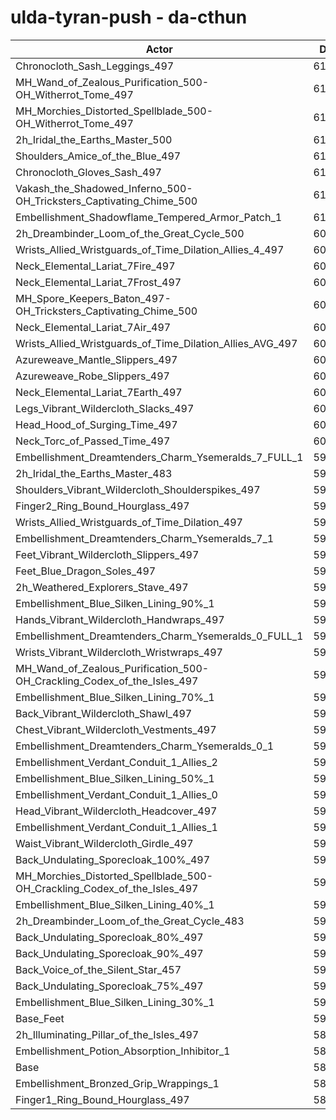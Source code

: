 # ulda-tyran-push - da-cthun
| Actor | DPS | Increase |
|---|:---:|:---:|
|Chronocloth_Sash_Leggings_497|61934|5.08%|
|MH_Wand_of_Zealous_Purification_500-OH_Witherrot_Tome_497|61906|5.03%|
|MH_Morchies_Distorted_Spellblade_500-OH_Witherrot_Tome_497|61695|4.68%|
|2h_Iridal_the_Earths_Master_500|61686|4.66%|
|Shoulders_Amice_of_the_Blue_497|61388|4.16%|
|Chronocloth_Gloves_Sash_497|61345|4.08%|
|Vakash_the_Shadowed_Inferno_500-OH_Tricksters_Captivating_Chime_500|61295|4.00%|
|Embellishment_Shadowflame_Tempered_Armor_Patch_1|61100|3.67%|
|2h_Dreambinder_Loom_of_the_Great_Cycle_500|60898|3.32%|
|Wrists_Allied_Wristguards_of_Time_Dilation_Allies_4_497|60789|3.14%|
|Neck_Elemental_Lariat_7Fire_497|60758|3.09%|
|Neck_Elemental_Lariat_7Frost_497|60727|3.03%|
|MH_Spore_Keepers_Baton_497-OH_Tricksters_Captivating_Chime_500|60707|3.00%|
|Neck_Elemental_Lariat_7Air_497|60591|2.80%|
|Wrists_Allied_Wristguards_of_Time_Dilation_Allies_AVG_497|60588|2.80%|
|Azureweave_Mantle_Slippers_497|60550|2.73%|
|Azureweave_Robe_Slippers_497|60476|2.61%|
|Neck_Elemental_Lariat_7Earth_497|60213|2.16%|
|Legs_Vibrant_Wildercloth_Slacks_497|60142|2.04%|
|Head_Hood_of_Surging_Time_497|60110|1.99%|
|Neck_Torc_of_Passed_Time_497|60016|1.83%|
|Embellishment_Dreamtenders_Charm_Ysemeralds_7_FULL_1|59960|1.73%|
|2h_Iridal_the_Earths_Master_483|59919|1.66%|
|Shoulders_Vibrant_Wildercloth_Shoulderspikes_497|59900|1.63%|
|Finger2_Ring_Bound_Hourglass_497|59855|1.55%|
|Wrists_Allied_Wristguards_of_Time_Dilation_497|59854|1.55%|
|Embellishment_Dreamtenders_Charm_Ysemeralds_7_1|59788|1.44%|
|Feet_Vibrant_Wildercloth_Slippers_497|59731|1.34%|
|Feet_Blue_Dragon_Soles_497|59716|1.32%|
|2h_Weathered_Explorers_Stave_497|59652|1.21%|
|Embellishment_Blue_Silken_Lining_90%_1|59646|1.20%|
|Hands_Vibrant_Wildercloth_Handwraps_497|59602|1.12%|
|Embellishment_Dreamtenders_Charm_Ysemeralds_0_FULL_1|59594|1.11%|
|Wrists_Vibrant_Wildercloth_Wristwraps_497|59585|1.10%|
|MH_Wand_of_Zealous_Purification_500-OH_Crackling_Codex_of_the_Isles_497|59502|0.96%|
|Embellishment_Blue_Silken_Lining_70%_1|59491|0.94%|
|Back_Vibrant_Wildercloth_Shawl_497|59445|0.86%|
|Chest_Vibrant_Wildercloth_Vestments_497|59435|0.84%|
|Embellishment_Dreamtenders_Charm_Ysemeralds_0_1|59413|0.80%|
|Embellishment_Verdant_Conduit_1_Allies_2|59367|0.73%|
|Embellishment_Blue_Silken_Lining_50%_1|59339|0.68%|
|Embellishment_Verdant_Conduit_1_Allies_0|59337|0.68%|
|Head_Vibrant_Wildercloth_Headcover_497|59326|0.66%|
|Embellishment_Verdant_Conduit_1_Allies_1|59319|0.64%|
|Waist_Vibrant_Wildercloth_Girdle_497|59316|0.64%|
|Back_Undulating_Sporecloak_100%_497|59252|0.53%|
|MH_Morchies_Distorted_Spellblade_500-OH_Crackling_Codex_of_the_Isles_497|59251|0.53%|
|Embellishment_Blue_Silken_Lining_40%_1|59243|0.52%|
|2h_Dreambinder_Loom_of_the_Great_Cycle_483|59200|0.44%|
|Back_Undulating_Sporecloak_80%_497|59198|0.44%|
|Back_Undulating_Sporecloak_90%_497|59198|0.44%|
|Back_Voice_of_the_Silent_Star_457|59191|0.43%|
|Back_Undulating_Sporecloak_75%_497|59187|0.42%|
|Embellishment_Blue_Silken_Lining_30%_1|59148|0.35%|
|Base_Feet|59000|0.10%|
|2h_Illuminating_Pillar_of_the_Isles_497|58996|0.10%|
|Embellishment_Potion_Absorption_Inhibitor_1|58977|0.06%|
|Base|58939|0.00%|
|Embellishment_Bronzed_Grip_Wrappings_1|58926|-0.02%|
|Finger1_Ring_Bound_Hourglass_497|58723|-0.37%|
